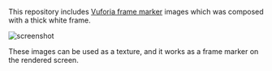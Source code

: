 This repository includes [Vuforia frame marker][Vuforia] images which was
composed with a thick white frame.

![screenshot](http://keijiro.github.io/FrameMarker/screenshot.png)

These images can be used as a texture, and it works as a frame marker
on the rendered screen.

[Vuforia]: https://developer.vuforia.com/resources/dev-guide/frame-markers
